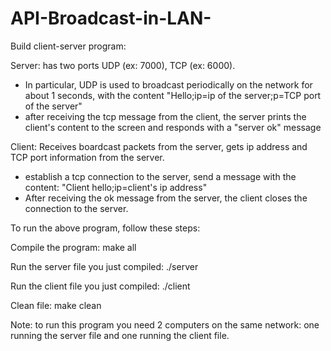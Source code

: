 # API-Broadcast-in-LAN-
Build client-server program:

Server: has two ports UDP (ex: 7000), TCP (ex: 6000). 
* In particular, UDP is used to broadcast periodically on the network for about 1 seconds, with the content "Hello;ip=ip of the server;p=TCP port of the server"
* after receiving the tcp message from the client, the server prints the client's content to the screen and responds with a "server ok" message
  
Client: Receives boardcast packets from the server, gets ip address and TCP port information from the server.
* establish a tcp connection to the server, send a message with the content: "Client hello;ip=client's ip address"
* After receiving the ok message from the server, the client closes the connection to the server.

To run the above program, follow these steps:

Compile the program: make all

Run the server file you just compiled: ./server

Run the client file you just compiled: ./client

Clean file: make clean

Note: to run this program you need 2 computers on the same network: one running the server file and one running the client file.
